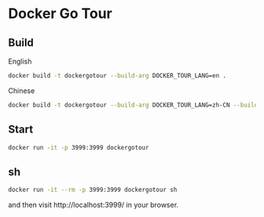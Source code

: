 # Docker Go Tour

## Build

English

```bash
docker build -t dockergotour --build-arg DOCKER_TOUR_LANG=en .
```

Chinese

```bash
docker build -t dockergotour --build-arg DOCKER_TOUR_LANG=zh-CN --build-arg DOCKER_GOPROXY=https://goproxy.cn,direct .
```

## Start

```bash
docker run -it -p 3999:3999 dockergotour
```

## sh

```bash
docker run -it --rm -p 3999:3999 dockergotour sh
```

and then visit http://localhost:3999/ in your browser.
